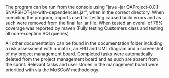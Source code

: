 The program can be run from the console using "java -jar QAProject-0.0.1-SNAPSHOT-jar-with-dependencies.jar", when in the correct directory.
When compiling the program, imports used for testing caused build errors and as such were removed from the final far jar file.
When tested an overall of 76% coverage was reported by maven (Fully testing Customers class and testing all non-exception SQLqueries)

All other documentation can be found in the documentation folder including a risk assessment with a matrix, an ERD and UML diagram and a screenshot of my project management board. Completed tasks were automatically deleted from the project management board and as such are absent from the sprint.
Relevant tasks and user stories in the management board were prioritied with via the MoSCoW methodology.
